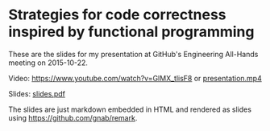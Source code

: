 # Strategies for code correctness inspired by functional programming

These are the slides for my presentation at GitHub's Engineering All-Hands meeting on 2015-10-22.

Video: https://www.youtube.com/watch?v=GlMX_tlisF8 or [presentation.mp4](presentation.mp4)

Slides: [slides.pdf](slides.pdf)

The slides are just markdown embedded in HTML and rendered as slides using https://github.com/gnab/remark.
